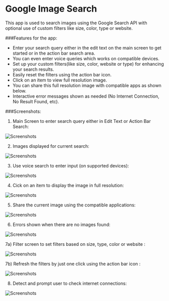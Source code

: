 Google Image Search 
=================

This app is used to search images using the Google Search API with optional use of custom filters like size, color, type or website.

###Features for the app:

* Enter your search query either in the edit text on the main screen to get started or in the action bar search area.
* You can even enter voice queries which works on compatible devices.
* Set up your custom filters(like size, color, website or type) for enhancing your search results.
* Easily reset the filters using the action bar icon.
* Click on an item to view full resolution image.
* You can share this full resolution image with compatible apps as shown below.
* Interactive error messages shown as needed (No Internet Connection, No Result Found, etc).

###Screenshots:

1) Main Screen to enter search query either in Edit Text or Action Bar Search:

![Screenshots](/sampleapk/1-Mainscreen.png "Screenshot MainScreen")

2) Images displayed for current search:

![Screenshots](/sampleapk/2-CurrentSearch.png "Screenshot current search")

3) Use voice search to enter input (on supported devices):

![Screenshots](/sampleapk/3-VoiceSearch.png "Screenshot Voice Search")

4) Cick on an item to display the image in full resolution:

![Screenshots](/sampleapk/4-ImageDisplay.png "Screenshot Image Display")

5) Share the current image using the compatible applications:

![Screenshots](/sampleapk/5-ShareImage.png "Screenshot Share Image")

6) Errors shown when there are no images found:

![Screenshots](/sampleapk/6-NoResult.png "Screenshot No Results Found")

7a) Filter screen to set filters based on size, type, color or website :

![Screenshots](/sampleapk/7a-FilledFilterScreen.png "Screenshot Filter Screen")

7b) Refresh the filters by just one click using the action bar icon :

![Screenshots](/sampleapk/7b-RefreshFilters.png "Screenshot Refresh Filters")

8) Detect and prompt user to check internet connections:

![Screenshots](/sampleapk/8-NoInternet.png "Screenshot No Internet")

